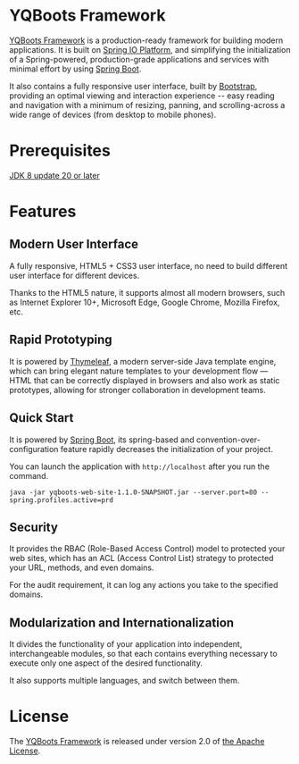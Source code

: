 # YQBoots Framework
[YQBoots Framework](http://www.yqboots.com/projects/framework) is a production-ready framework for building modern applications. It is built on [Spring IO Platform](http://spring.io/platform/), and simplifying the initialization of a Spring-powered, production-grade applications and services with minimal effort by using [Spring Boot](https://spring.io/spring-boot).
  
It also contains a fully responsive user interface, built by [Bootstrap](http://getbootstrap.com/), providing an optimal viewing and interaction experience -- easy reading and navigation with a minimum of resizing, panning, and scrolling-across a wide range of devices (from desktop to mobile phones).

# Prerequisites
[JDK 8 update 20 or later](http://www.oracle.com/technetwork/java/javase/downloads)

# Features
## Modern User Interface
A fully responsive, HTML5 + CSS3 user interface, no need to build different user interface for different devices.  

Thanks to the HTML5 nature, it supports almost all modern browsers, such as Internet Explorer 10+, Microsoft Edge, Google Chrome, Mozilla Firefox, etc.

## Rapid Prototyping
It is powered by [Thymeleaf](http://www.thymeleaf.org/), a modern server-side Java template engine, which can bring elegant nature templates to your development flow — HTML that can be correctly displayed in browsers and also work as static prototypes, allowing for stronger collaboration in development teams.

## Quick Start
It is powered by [Spring Boot](https://spring.io/spring-boot), its spring-based and convention-over-configuration feature rapidly decreases the initialization of your project.  

You can launch the application with ```http://localhost``` after you run the command.
```
java -jar yqboots-web-site-1.1.0-SNAPSHOT.jar --server.port=80 --spring.profiles.active=prd
```

## Security
It provides the RBAC (Role-Based Access Control) model to protected your web sites, which has an ACL (Access Control List) strategy to protected your URL, methods, and even domains.

For the audit requirement, it can log any actions you take to the specified domains.

## Modularization and Internationalization
It divides the functionality of your application into independent, interchangeable modules, so that each contains everything necessary to execute only one aspect of the desired functionality.  

It also supports multiple languages, and switch between them.

# License
The [YQBoots Framework](http://www.yqboots.com/projects/framework) is released under version 2.0 of [the Apache License](http://www.apache.org/licenses/LICENSE-2.0).
